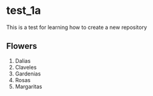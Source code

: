 # test_1a
This is a test for learning how to create a new repository

## Flowers
1. Dalias
2. Claveles
3. Gardenias
4. Rosas
5. Margaritas
